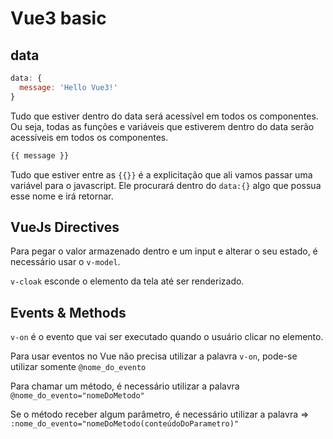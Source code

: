 # Vue3 basic

## data

```js
data: {
  message: 'Hello Vue3!'
}
```

Tudo que estiver dentro do data será acessível em todos os componentes. Ou seja, todas as funções e variáveis que estiverem dentro do data serão acessíveis em todos os componentes.

```js
{{ message }}
```

Tudo que estiver entre as `{{}}` é a explicitação que ali vamos passar uma variável para o javascript. Ele procurará dentro do `data:{}` algo que possua esse nome e irá retornar.

## VueJs Directives

Para pegar o valor armazenado dentro e um input e alterar o seu estado, é necessário usar o `v-model`.

`v-cloak` esconde o elemento da tela até ser renderizado.

## Events & Methods

`v-on` é o evento que vai ser executado quando o usuário clicar no elemento.

Para usar eventos no Vue não precisa utilizar a palavra `v-on`, pode-se utilizar somente `@nome_do_evento`

Para chamar um método, é necessário utilizar a palavra `@nome_do_evento="nomeDoMetodo"`

Se o método receber algum parâmetro, é necessário utilizar a palavra => `:nome_do_evento="nomeDoMetodo(conteúdoDoParametro)"`
